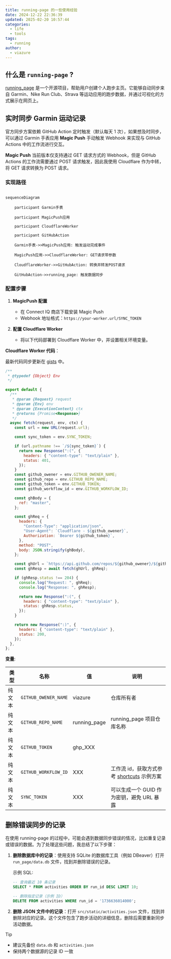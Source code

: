 ```yaml
---
title: running-page 的一些使用经验
date: 2024-12-22 22:36:39
updated: 2025-02-20 10:57:44
categories:
  - life
  - tools
tags:
  - running
author:
  - viazure
---
```


## 什么是 `running-page` ?

[running_page](https://github.com/yihong0618/running_page) 是一个开源项目，帮助用户创建个人跑步主页。它能够自动同步来自 Garmin、Nike Run Club、Strava 等运动应用的跑步数据，并通过可视化的方式展示在网页上。

## 实时同步 Garmin 运动记录

官方同步方案依赖 GitHub Action 定时触发（默认每天 1 次），如果想及时同步，可以通过 Garmin 手表应用 **Magic Push** 手动触发 Webhook 来实现与 GitHub Actions 中的工作流进行交互。

**Magic Push** 当前版本仅支持通过 GET 请求方式的 Webhook，但是 GitHub Actions 的工作流需要通过 POST 请求触发，因此我使用 Cloudflare 作为中转，将 GET 请求转换为 POST 请求。

### 实现路径

```mermaid

sequenceDiagram

    participant Garmin手表

    participant MagicPush应用

    participant CloudflareWorker

    participant GitHubAction

    Garmin手表->>MagicPush应用: 触发运动完成事件

    MagicPush应用->>CloudflareWorker: GET请求带参数

    CloudflareWorker->>GitHubAction: 转换并转发POST请求

    GitHubAction->>running_page: 触发数据同步

```

### 配置步骤

1. **MagicPush 配置**

   - 在 Connect IQ 商店下载安装 Magic Push
   - Webhook 地址格式：`https://your-worker.url/SYNC_TOKEN`

2. **配置 Cloudflare Worker**

   - 将以下代码部署到 Cloudflare Worker 中，并设置相关环境变量。

**Cloudflare Worker 代码**：

最新代码同步更新在 [gists](https://gist.github.com/viazure/6750aba76e92fcfe0e25d74f229700b1) 中。

```javascript
/**
 * @typedef {Object} Env
 */

export default {
  /**
   * @param {Request} request
   * @param {Env} env
   * @param {ExecutionContext} ctx
   * @returns {Promise<Response>}
   */
  async fetch(request, env, ctx) {
    const url = new URL(request.url);

    const sync_token = env.SYNC_TOKEN;

    if (url.pathname !== `/${sync_token}`) {
      return new Response(":(", {
        headers: { "content-type": "text/plain" },
        status: 401,
      });
    }
    const github_owener = env.GITHUB_OWENER_NAME;
    const github_repo = env.GITHUB_REPO_NAME;
    const github_token = env.GITHUB_TOKEN;
    const github_workflow_id = env.GITHUB_WORKFLOW_ID;

    const ghBody = {
      ref: "master",
    };

    const ghReq = {
      headers: {
        "Content-Type": "application/json",
        "User-Agent": `Cloudflare - ${github_owener}`,
        Authorization: `Bearer ${github_token}`,
      },
      method: "POST",
      body: JSON.stringify(ghBody),
    };

    const ghUrl = `https://api.github.com/repos/${github_owener}/${github_repo}/actions/workflows/${github_workflow_id}/dispatches`;
    const ghResp = await fetch(ghUrl, ghReq);

    if (ghResp.status !== 204) {
      console.log("Request: ", ghReq);
      console.log("Response: ", ghResp);

      return new Response(":(", {
        headers: { "content-type": "text/plain" },
        status: ghResp.status,
      });
    }

    return new Response(":)", {
      headers: { "content-type": "text/plain" },
      status: 200,
    });
  },
};
```

**变量**:

| 类型   | 名称                 | 值           | 说明                                                                                                                  |
| ------ | -------------------- | ------------ | --------------------------------------------------------------------------------------------------------------------- |
| 纯文本 | `GITHUB_OWENER_NAME` | viazure      | 仓库所有者                                                                                                            |
| 纯文本 | `GITHUB_REPO_NAME`   | running_page | running_page 项目仓库名称                                                                                             |
| 纯文本 | `GITHUB_TOKEN`       | ghp_XXX      |                                                                                                                       |
| 纯文本 | `GITHUB_WORKFLOW_ID` | XXX          | 工作流 id，获取方式参考 [shortcuts](https://github.com/yihong0618/running_page?tab=readme-ov-file#shortcuts) 示例方案 |
| 纯文本 | `SYNC_TOKEN`         | XXX          | 可以生成一个 GUID 作为密钥，避免 URL 暴露                                                                             |

## 删除错误同步的记录

在使用 running-page 的过程中，可能会遇到数据同步错误的情况，比如重复记录或错误的数据。为了处理这些问题，我总结了以下步骤：

1. **删除数据库中的记录**：使用支持 SQLite 的数据库工具（例如 DBeaver）打开 `run_page/data.db` 文件，找到并删除错误的记录。

   示例 SQL:

   ```sql
   -- 查询最近 10 条记录
   SELECT * FROM activities ORDER BY run_id DESC LIMIT 10;

   -- 删除指定记录（示例 ID）
   DELETE FROM activities WHERE run_id = '1736636014000';
   ```

2. **删除 JSON 文件中的记录**：打开 `src/static/activities.json` 文件，找到并删除对应的记录。这个文件包含了跑步活动的详细信息，删除后需要重新同步活动数据。

> [!TIP]
>
> - 建议先备份 `data.db` 和 `activities.json`
> - 保持两个数据源的记录 ID 一致
